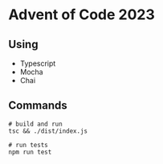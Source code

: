 # Advent of Code 2023

## Using

- Typescript
- Mocha
- Chai

## Commands

```shell
# build and run
tsc && ./dist/index.js

# run tests
npm run test
```
